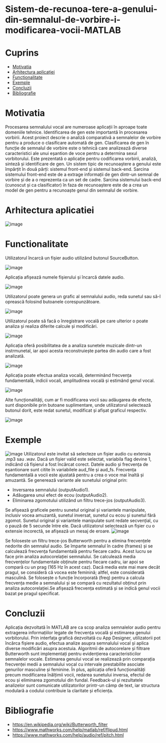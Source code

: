 # Sistem-de-recunoa-tere-a-genului-din-semnalul-de-vorbire-i-modificarea-vocii-MATLAB

# Cuprins
- [Motivatia](#motivatia)
- [Arhitectura aplicației](#arhitectura)
- [Functionalitate](#functionalitate)
- [Exemple](#exemple)
- [Concluzii](#concluzii)
- [Bibliografie](#bibliografie)

# Motivatia <a name="motivatia"></a>
Procesarea semnalului vocal are numeroase aplicații în aproape toate domeniile tehnice. Identificarea de gen este importantă în procesarea vorbirii. Acest proiect descrie o analiză comparativă a semnalelor de vorbire pentru a produce o clasificare automată de gen. Clasificarea de gen în funcție de semnalul de vorbire este o tehnică care analizează diverse caracteristici ale unui eșantion de voce pentru a determina sexul vorbitorului. 
Este prezentată o aplicație pentru codificarea vorbirii, analiză, sinteză și identificare de gen. Un sistem tipic de recunoaștere a genului este împărțit în două părți: sistemul front-end și sistemul back-end. Sarcina sistemului front-end este de a extrage informații de gen dintr-un semnal de vorbire și de a o reprezenta ca un set de cadre. Sarcina sistemului back-end (cunoscut și ca clasificator) în faza de recunoaștere este de a crea un model de gen pentru a recunoaște genul din semnalul de vorbire.


# Arhitectura aplicatiei <a name="arhitectura"></a>
![image](https://github.com/ankastoianovici/Sistem-de-recunoa-tere-a-genului-din-semnalul-de-vorbire-i-modificarea-vocii-MATLAB/assets/61665120/4436ecf5-7c04-43d9-b6e7-074ccd988db1)

# Functionalitate <a name="functionalitate"></a>
Utilizatorul încarcă un fișier audio utilizând butonul SourceButton.

![image](https://github.com/ankastoianovici/Sistem-de-recunoa-tere-a-genului-din-semnalul-de-vorbire-i-modificarea-vocii-MATLAB/assets/61665120/74c3929a-19eb-4d6e-8450-d6c9602ae09f)

Aplicația afișează numele fișierului și încarcă datele audio.

![image](https://github.com/ankastoianovici/Sistem-de-recunoa-tere-a-genului-din-semnalul-de-vorbire-i-modificarea-vocii-MATLAB/assets/61665120/675c0cf2-28b1-4d04-98fa-41f40c8db10a)

Utilizatorul poate genera un grafic al semnalului audio, reda sunetul sau să-l oprească folosind butoanele corespunzătoare.

![image](https://github.com/ankastoianovici/Sistem-de-recunoa-tere-a-genului-din-semnalul-de-vorbire-i-modificarea-vocii-MATLAB/assets/61665120/74329022-9029-47a9-a1a4-6d7074300d8c)

Utilizatorul poate să facă o înregistrare vocală pe care ulterior o poate analiza și realiza diferite calcule și modificări.

![image](https://github.com/ankastoianovici/Sistem-de-recunoa-tere-a-genului-din-semnalul-de-vorbire-i-modificarea-vocii-MATLAB/assets/61665120/f7fb59c5-a24e-4a0b-9edf-41cce764451e)

Aplicația oferă posibilitatea de a analiza sunetele muzicale dintr-un instrmunetal, iar apoi acesta reconstruiește partea din audio care a fost analizată.

![image](https://github.com/ankastoianovici/Sistem-de-recunoa-tere-a-genului-din-semnalul-de-vorbire-i-modificarea-vocii-MATLAB/assets/61665120/ac918d93-de55-4fd5-9360-76ece665ca59)

Aplicația poate efectua analiza vocală, determinând frecvența fundamentală, indicii vocali, amplitudinea vocală și estimând genul vocal.

![image](https://github.com/ankastoianovici/Sistem-de-recunoa-tere-a-genului-din-semnalul-de-vorbire-i-modificarea-vocii-MATLAB/assets/61665120/a57f2cb4-775a-4e3e-86d0-63cd6fdd7bb6)

Alte funcționalități, cum ar fi modificarea vocii sau adăugarea de efecte, sunt disponibile prin butoane suplimentare, unde utilizatorul selectează butonul dorit, este redat sunetul, modificat și afișat graficul respectiv.

![image](https://github.com/ankastoianovici/Sistem-de-recunoa-tere-a-genului-din-semnalul-de-vorbire-i-modificarea-vocii-MATLAB/assets/61665120/9679c31e-8258-4f3a-a533-fd502db07027)



# Exemple <a name="exemple"></a>
![image](https://github.com/ankastoianovici/Sistem-de-recunoa-tere-a-genului-din-semnalul-de-vorbire-i-modificarea-vocii-MATLAB/assets/61665120/ee5d05eb-fb3d-4fc3-b9b9-02c1e5bb9d06)
Utilizatorul este invitat să selecteze un fișier audio cu extensia .mp3 sau .wav. Dacă un fișier valid este selectat, variabila flag devine 1, indicând că fișierul a fost încărcat corect. Datele audio și frecvența de eșantionare sunt citite în variabilele aud_file și aud_fs. Frecvența fundamentală a vocii este ajustată pentru a crea o voce mai înaltă și amuzantă.
Se generează variante ale sunetului original prin:
- Inversarea semnalului (outputAudio1).
- Adăugarea unui efect de ecou (outputAudio2).
- Eliminarea zgomotului utilizând un filtru trece-jos (outputAudio3).

Se afișează graficele pentru sunetul original și variantele manipulate, inclusiv vocea amuzantă, sunetul inversat, sunetul cu ecou și sunetul fără zgomot. Sunetul original și variantele manipulate sunt redate secvențial, cu o pauză de 5 secunde între ele. Dacă utilizatorul selectează un fișier cu o extensie incorectă, se afișează un mesaj de eroare.
![image](https://github.com/ankastoianovici/Sistem-de-recunoa-tere-a-genului-din-semnalul-de-vorbire-i-modificarea-vocii-MATLAB/assets/61665120/baef68ba-514e-4f82-9dcb-6d947443fadc)



Se foloseste un filtru trece-jos Butterworth pentru a elimina frecvențele nedorite din semnalul audio. Se împarte semnalul în cadre (frames) și se calculează frecvența fundamentală pentru fiecare cadru. Acest lucru se face prin analiza autocorelației semnalului. Se calculează media frecvențelor fundamentale obținute pentru fiecare cadru, iar apoi se compară cu un prag (165 Hz în acest caz). Dacă media este mai mare decât pragul, se consideră că vocea este feminină; altfel, este considerată masculină. Se folosește o funcție încorporată (freq) pentru a calcula frecvența medie a semnalului și se compară cu rezultatul obținut prin analiza autocorelației.Se afișează frecvența estimată și se indică genul vocii bazat pe pragul specificat. 

# Concluzii <a name="concluzii"></a>
Aplicația dezvoltată în MATLAB are ca scop analiza semnalelor audio pentru extragerea informațiilor legate de frecvența vocală și estimarea genului vorbitorului. Prin interfața grafică dezvoltată cu App Designer, utilizatorii pot încărca fișiere audio, efectua analize asupra semnalului vocal și aplica diverse modificări asupra acestuia. Algoritmii de autocorelare și filtrare Butterworth sunt implementați pentru evidențierea caracteristicilor semnalelor vocale. Estimarea genului vocal se realizează prin comparația frecvenței medii a semnalului vocal cu intervale prestabilite asociate genurilor masculine și feminine. În plus, aplicația oferă funcționalități precum modificarea înălțimii vocii, redarea sunetului inversa, efectul de ecou și eliminarea zgomotului din fundal. Feedback-ul și rezultatele analizelor sunt comunicate utilizatorilor printr-un câmp de text, iar structura modulară a codului contribuie la claritate și eficiența.

# Bibliografie <a name="bibliografie"></a>
- https://en.wikipedia.org/wiki/Butterworth_filter 
- https://www.mathworks.com/help/matlab/ref/flipud.html
- https://www.mathworks.com/help/audio/ref/pitch.html
